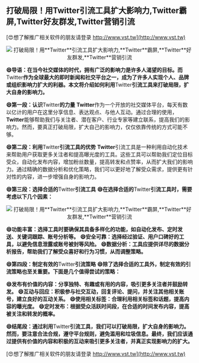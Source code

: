 ## **打破局限！用**Twitter**引流工具扩大影响力,**Twitter**霸屏,**Twitter**好友群发,**Twitter**营销引流**

[😍想了解推广相关软件的朋友请登录 http://www.vst.tw](http://www.vst.tw)

 <center><img src="https://vst.tw/MP4/tuiguang/png/1.png" alt="打破局限！用**Twitter**引流工具扩大影响力,**Twitter**霸屏,**Twitter**好友群发,**Twitter**营销引流"></center>

**😄导语：在当今社交媒体的时代，拥有广泛的影响力是许多人渴望的目标。而**Twitter**作为全球最大的即时新闻和社交平台之一，成为了许多人实现个人、品牌或组织影响力扩大的利器。本文将介绍如何利用**Twitter**引流工具来打破局限，扩大自身的影响力。**

**😄第一段：认识**Twitter**的力量**
**Twitter**作为一个开放的社交媒体平台，每天有数以亿计的用户在这里分享信息、表达观点、与他人互动。通过合理的使用，**Twitter**能够帮助我们与关注者、潜在客户、行业专家等建立联系，提高我们的影响力。然而，要真正打破局限，扩大自己的影响力，仅仅依靠传统的方式可能不够。

**😄第二段：利用**Twitter**引流工具的优势**
**Twitter**引流工具是一种利用自动化技术来帮助用户获取更多关注者和提高曝光度的工具。这些工具可以帮助我们定位目标受众，自动化发布内容，增加粉丝数量，提高转发和点赞率，从而扩大我们的影响力。通过精确的数据分析和优化策略，我们可以更好地了解受众需求，提供更有针对性的内容，进一步增强自身的影响力。

**😄第三段：选择合适的**Twitter**引流工具**
**😄在选择合适的**Twitter**引流工具时，需要考虑以下几个因素：**

 <center><img src="https://vst.tw/MP4/tuiguang/png/4.png" alt="打破局限！用**Twitter**引流工具扩大影响力,**Twitter**霸屏,**Twitter**好友群发,**Twitter**营销引流"></center>

**😄功能丰富：选择工具时要确保其具备多样化的功能，如自动化发布、定时发送、关键词跟踪、账号分析等。**
**😄安全可靠：选择经过验证、用户口碑好的工具，以避免信息泄露或账号被封等风险。**
**😄数据分析：工具应提供详尽的数据分析报告，帮助我们了解受众喜好和行为习惯，从而调整策略。**

**😄第四段：制定有效的**Twitter**引流策略**
**😄除了选择合适的工具外，制定有效的引流策略也至关重要。下面是几个值得尝试的策略：**

**😄发布有价值的内容：分享独特、有趣或有用的内容，吸引更多关注者并鼓励转发。**
**😄互动与回应：积极参与社交互动，回复评论、提问，并关注其他相关账号，建立良好的互动关系。**
**😄使用相关标签：合理利用相关标签和话题，提高内容的曝光度。**
**😄定时发布：根据受众活跃时间段，在合适的时间发布内容，提高被关注和转发的概率。**

**😄结尾段：通过利用**Twitter**引流工具，我们可以打破局限，扩大自身的影响力。然而，要注意合法合规，遵守平台规则，避免滥用和垃圾信息。最终，我们应该通过提供有价值的内容和积极的互动来吸引更多关注者，并真正实现影响力的扩大。**

[😍想了解推广相关软件的朋友请登录 http://www.vst.tw](http://www.vst.tw)



